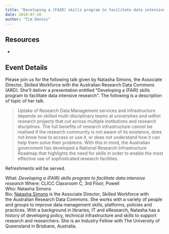 ```yaml
---
title: "Developing a (FAIR) skills program to facilitate data intensive research"
date: 2018-07-26
author: "Tim Dennis"
---
```


## Resources

*

## Event Details

Please join us for the following talk given by Natasha Simons, the Associate Director, Skilled Workforce with the Australian Research Data Commons (ARD). She'll deliver a presentation entitled "Developing a (FAIR) skills program to facilitate data intensive research". The following is a description of topic of her talk. 

>Uptake of Research Data Management services and infrastructure depends on skilled multi-disciplinary teams at universities and within research projects that cut across multiple institutions and research disciplines. The full benefits of research infrastructure cannot be realised if the research community is not aware of its existence, does not know how to access or use it, or does not understand how it can help them solve their problems. With this in mind, the Australian government has developed a National Research Infrastructure Roadmap that highlights the need for skills in order to enable the most effective use of sophisticated research facilities.

Refreshments will be served. 

What: *Developing a (FAIR) skills program to facilitate data intensive research* 
Where: CLICC Classroom C, 3rd Floor, Powell  
Who: Natasha Simons  
Bio: [Natasha Simons](orcid.org/0000-0003-0635-1998) is the Associate Director, Skilled Workforce with the Australian Research Data Commons. She works with a variety of people and groups to improve data management skills, platforms, policies and practices. With a background in libraries, IT and eResearch, Natasha has a history of developing policy, technical infrastructure and skills to support research and researchers. She is an Industry Fellow with The University of Queensland in Brisbane, Australia.
